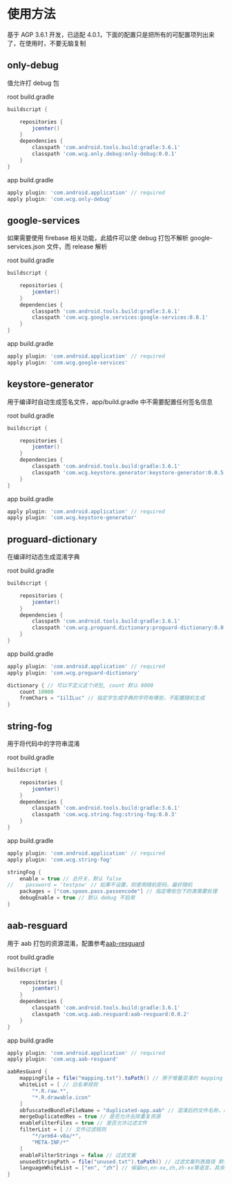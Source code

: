 # 使用方法

基于 AGP 3.6.1 开发，已适配 4.0.1，下面的配置只是把所有的可配置项列出来了，在使用时，不要无脑复制

## only-debug

值允许打 debug 包

root build.gradle

```groovy
buildscript {

    repositories {
        jcenter()
    }
    dependencies {
        classpath 'com.android.tools.build:gradle:3.6.1'
        classpath 'com.wcg.only.debug:only-debug:0.0.1'
    }
}
```
app build.gradle

```groovy
apply plugin: 'com.android.application' // required
apply plugin: 'com.wcg.only-debug'
```

## google-services

如果需要使用 firebase 相关功能，此插件可以使 debug 打包不解析 google-services.json 文件，而 release 解析

root build.gradle

```groovy
buildscript {

    repositories {
        jcenter()
    }
    dependencies {
        classpath 'com.android.tools.build:gradle:3.6.1'
        classpath 'com.wcg.google.services:google-services:0.0.1'
    }
}
```
app build.gradle

```groovy
apply plugin: 'com.android.application' // required
apply plugin: 'com.wcg.google-services'
```

## keystore-generator

用于编译时自动生成签名文件，app/build.gradle 中不需要配置任何签名信息

root build.gradle

```groovy
buildscript {

    repositories {
        jcenter()
    }
    dependencies {
        classpath 'com.android.tools.build:gradle:3.6.1'
        classpath 'com.wcg.keystore.generator:keystore-generator:0.0.5'
    }
}
```
app build.gradle

```groovy
apply plugin: 'com.android.application' // required
apply plugin: 'com.wcg.keystore-generator'
```

## proguard-dictionary

在编译时动态生成混淆字典

root build.gradle

```groovy
buildscript {

    repositories {
        jcenter()
    }
    dependencies {
        classpath 'com.android.tools.build:gradle:3.6.1'
        classpath 'com.wcg.proguard.dictionary:proguard-dictionary:0.0.3'
    }
}
```
app build.gradle

```groovy
apply plugin: 'com.android.application' // required
apply plugin: 'com.wcg.proguard-dictionary'

dictionary { // 可以不定义这个闭包, count 默认 8000
    count 10000
    fromChars = "1ilILuc" // 指定字生成字典的字符有哪些，不配置随机生成
}
```

## string-fog

用于将代码中的字符串混淆

root build.gradle

```groovy
buildscript {

    repositories {
        jcenter()
    }
    dependencies {
        classpath 'com.android.tools.build:gradle:3.6.1'
        classpath 'com.wcg.string.fog:string-fog:0.0.3'
    }
}
```
app build.gradle

```groovy
apply plugin: 'com.android.application' // required
apply plugin: 'com.wcg.string-fog'

stringFog {
    enable = true // 总开关，默认 false
//    password = 'testpsw' // 如果不设置，则使用随机密码，最好随机
    packages = ["com.spoon.pass.passencode"] // 指定哪些包下的类需要处理
    debugEnable = true // 默认 debug 不启用
}
```

## aab-resguard

用于 aab 打包的资源混淆，配置参考[aab-resguard](https://github.com/bytedance/AabResGuard/blob/develop/wiki/zh-cn/README.md)

root build.gradle

```groovy
buildscript {

    repositories {
        jcenter()
    }
    dependencies {
        classpath 'com.android.tools.build:gradle:3.6.1'
        classpath 'com.wcg.aab.resguard:aab-resguard:0.0.2'
    }
}
```
app build.gradle

```groovy
apply plugin: 'com.android.application' // required
apply plugin: 'com.wcg.aab-resguard'

aabResGuard {
    mappingFile = file("mapping.txt").toPath() // 用于增量混淆的 mapping 文件
    whiteList = [ // 白名单规则
        "*.R.raw.*",
        "*.R.drawable.icon"
    ]
    obfuscatedBundleFileName = "duplicated-app.aab" // 混淆后的文件名称，必须以 `.aab` 结尾
    mergeDuplicatedRes = true // 是否允许去除重复资源
    enableFilterFiles = true // 是否允许过滤文件
    filterList = [ // 文件过滤规则
        "*/arm64-v8a/*",
        "META-INF/*"
    ]
    enableFilterStrings = false // 过滤文案
    unusedStringPath = file("unused.txt").toPath() // 过滤文案列表路径 默认在mapping同目录查找
    languageWhiteList = ["en", "zh"] // 保留en,en-xx,zh,zh-xx等语言，其余均删除
}
```

